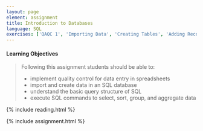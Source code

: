 ```yaml
---
layout: page
element: assignment
title: Introduction to Databases
language: SQL
exercises: ['QAQC 1', 'Importing Data', 'Creating Tables', 'Adding Records', 'Updating Records', 'Basic Queries', 'Filtering', 'Sorting', 'Distinct', 'Missing Data', 'Grouping', 'Aggregation 1', 'Aggregation 2']
---
```


#### Learning Objectives

> Following this assignment students should be able to:
>
> - implement quality control for data entry in spreadsheets
> - import and create data in an SQL database
> - understand the basic query structure of SQL
> - execute SQL commands to select, sort, group, and aggregate data

{% include reading.html %}

{% include assignment.html %}
